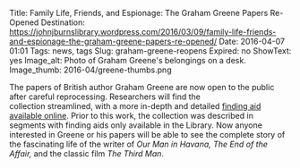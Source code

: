 Title: Family Life, Friends, and Espionage: The Graham Greene Papers Re-Opened
Destination: https://johnjburnslibrary.wordpress.com/2016/03/09/family-life-friends-and-espionage-the-graham-greene-papers-re-opened/
Date: 2016-04-07 01:01 
Tags: news, tags 
Slug: graham-greene-reopens
Expired: no
ShowText: yes
Image_alt: Photo of Graham Greene's belongings on a desk.
Image_thumb: 2016-04/greene-thumbs.png

<p>The papers of British author Graham   Greene are now open to the public after careful reprocessing.   Researchers will find the collection streamlined, with a more in-depth   and detailed <a href="http://hdl.handle.net/2345/7753">finding aid available online</a>.   Prior to this work, the collection was described in segments with   finding aids only available in the Library. Now anyone interested in   Greene or his papers will be able to see the complete story of the   fascinating life of the writer of <em>Our Man in Havana,</em> <em>The End of the Affair,</em> and the classic film <em>The Third Man</em>.</p>

<!-- USEFUL CUT AND PASTE STUFF.

<img src="/theme/img/news/201X-XX/XXXX.png" alt="words" class="float_left">

<img src="/theme/img/news/201X-XX/XXXX.png" alt="words" class="float_right">

<a href="#" target="_blank">

-->
